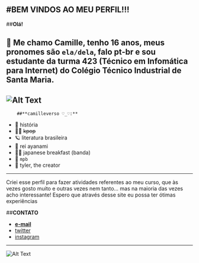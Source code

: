 #**BEM VINDOS AO MEU PERFIL!!!**
---
##**Olá!**

🥁 Me chamo **Camille**, tenho 16 anos, meus pronomes são `ela/dela`, falo pt-br e sou estudante da turma 423 (**Técnico em Infomática para Internet**) do Colégio Técnico Industrial de Santa Maria.
---
![Alt Text](https://64.media.tumblr.com/1a9732a0496b8f685e50581ecd5f0e73/tumblr_p7ig0v1Nun1wn2b96o1_500.gif)
---
        ##**camilleverso ♡_♡:**
- 🦆 história
- 🐱‍👤 ~~kpop~~
- 🪐 literatura brasileira
- 🌹 rei ayanami
- 🐱‍👓 japanese breakfast (banda)
- 🛒 `mpb`
- 🦦 tyler, the creator
---
Criei esse perfil para fazer atividades referentes ao meu curso, que às vezes gosto muito e outras vezes nem tanto... mas na maioria das vezes acho interessante! Espero que através desse site eu possa ter ótimas experiências

##**CONTATO**
- [__e-mail__](camillev.carvalho@gmail.com)
- [twitter](twitter.com)
- [instagram](instagram.com)
---
![Alt Text](https://media.giphy.com/media/Diym3aZO1dHzO/giphy.gif)